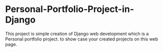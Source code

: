 # Personal-Portfolio-Project-in-Django
This project is simple creation of Django web development which is a Personal portfolio project.  to show case your created projects on this web page.
